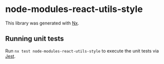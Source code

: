 # node-modules-react-utils-style

This library was generated with [Nx](https://nx.dev).

## Running unit tests

Run `nx test node-modules-react-utils-style` to execute the unit tests via [Jest](https://jestjs.io).
